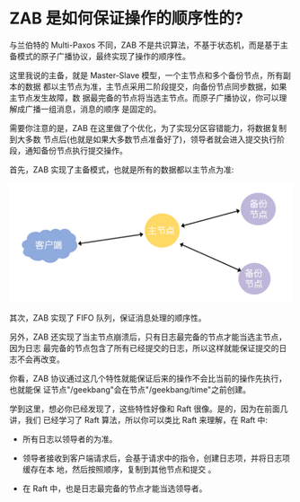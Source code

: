 # ZAB 是如何保证操作的顺序性的?

与兰伯特的 Multi-Paxos 不同，ZAB 不是共识算法，不基于状态机，而是基于主备模式的原子广播协议，最终实现了操作的顺序性。

这里我说的主备，就是 Master-Slave 模型，一个主节点和多个备份节点，所有副本的数据 都以主节点为准，主节点采用二阶段提交，向备份节点同步数据，如果主节点发生故障，数 据最完备的节点将当选主节点。而原子广播协议，你可以理解成广播一组消息，消息的顺序 是固定的。

需要你注意的是，ZAB 在这里做了个优化，为了实现分区容错能力，将数据复制到大多数 节点后(也就是如果大多数节点准备好了)，领导者就会进入提交执行阶段，通知备份节点执行提交操作。



首先，ZAB 实现了主备模式，也就是所有的数据都以主节点为准:

![img](./assets/image-20211118112850369.png)

其次，ZAB 实现了 FIFO 队列，保证消息处理的顺序性。

另外，ZAB 还实现了当主节点崩溃后，只有日志最完备的节点才能当选主节点，因为日志 最完备的节点包含了所有已经提交的日志，所以这样就能保证提交的日志不会再改变。

你看，ZAB 协议通过这几个特性就能保证后来的操作不会比当前的操作先执行，也就能保 证节点"/geekbang"会在节点"/geekbang/time"之前创建。

学到这里，想必你已经发现了，这些特性好像和 Raft 很像。是的，因为在前面几讲，我们 已经学习了 Raft 算法，所以你可以类比 Raft 来理解，在 Raft 中:

- 所有日志以领导者的为准。

- 领导者接收到客户端请求后，会基于请求中的指令，创建日志项，并将日志项缓存在本 地，然后按照顺序，复制到其他节点和提交 。

- 在 Raft 中，也是日志最完备的节点才能当选领导者。

